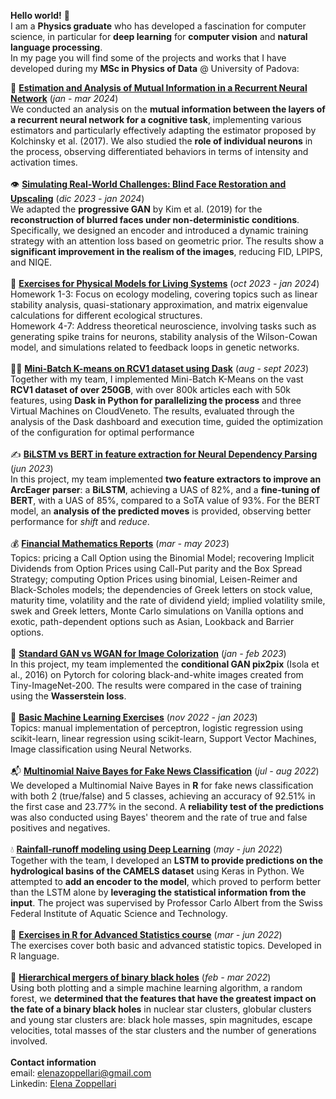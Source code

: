 **Hello world!** 🦊
<br>
I am a **Physics graduate** who has developed a fascination for computer science, in particular for **deep learning** for **computer vision** and **natural language processing**.<br>
In my page you will find some of the projects and works that I have developed during my **MSc in Physics of Data** @ University of Padova:

🧠 [**Estimation and Analysis of Mutual Information in a Recurrent Neural Network**](https://github.com/zoppellarielena/Estimation-and-Analysis-of-Mutual-Information-in-a-Recurrent-Neural-Network) (*jan - mar 2024*)
<br>  We conducted an analysis on the **mutual information between the layers of a recurrent neural network for a cognitive task**, implementing various estimators and particularly effectively adapting the estimator proposed by Kolchinsky et al. (2017). We also studied the **role of individual neurons** in the process, observing differentiated behaviors in terms of intensity and activation times.  
<br>
👁️ [**Simulating Real-World Challenges: Blind Face Restoration and Upscaling**](https://github.com/zoppellarielena/Blind-Face-Restoration-and-Upscaling) (*dic 2023 - jan 2024*)
<br>  We adapted the **progressive GAN** by Kim et al. (2019) for the **reconstruction of blurred faces under non-deterministic conditions**. Specifically, we designed an encoder and introduced a dynamic training strategy with an attention loss based on geometric prior. The results show a **significant improvement in the realism of the images**, reducing FID, LPIPS, and NIQE.
<br>
<br>
🌴 [**Exercises for Physical Models for Living Systems**](https://github.com/zoppellarielena/Exercises-for-Physical-Models-for-Living-Systems) (*oct 2023 - jan 2024*)<br>
Homework 1-3: Focus on ecology modeling, covering topics such as linear stability analysis, quasi-stationary approximation, and matrix eigenvalue calculations for different ecological structures.
<br>Homework 4-7: Address theoretical neuroscience, involving tasks such as generating spike trains for neurons, stability analysis of the Wilson-Cowan model, and simulations related to feedback loops in genetic networks.
<br>
<br>
🏃‍♀️ [**Mini-Batch K-means on RCV1 dataset using Dask**](https://github.com/zoppellarielena/Mini-Batch-K-means-on-RCV1-dataset-using-Dask) (*aug - sept 2023*)<br>
Together with my team, I implemented Mini-Batch K-Means on the vast **RCV1 dataset of over 250GB**, with over 800k articles each with 50k features, using **Dask in Python for parallelizing the process** and three Virtual Machines on CloudVeneto. The results, evaluated through the analysis of the Dask dashboard and execution time, guided the optimization of the configuration for optimal performance
<br>
<br>
✍️ [**BiLSTM vs BERT in feature extraction for Neural Dependency Parsing**](https://github.com/zoppellarielena/BiLSTM-vs-BERT-in-feature-extraction-for-Neural-Dependency-Parsing) (*jun 2023*)<br>
In this project, my team implemented **two feature extractors to improve an ArcEager parser**: a **BiLSTM**, achieving a UAS of 82%, and a **fine-tuning of BERT**, with a UAS of 85%, compared to a SoTA value of 93%. For the BERT model, an **analysis of the predicted moves** is provided, observing better performance for *shift* and *reduce*.
<br>
<br>
💰 [**Financial Mathematics Reports**](https://github.com/zoppellarielena/Reports-for-Stochastic-Methods-for-Finance) (*mar - may 2023*)<br>
Topics: pricing a Call Option using the Binomial Model; recovering Implicit Dividends from Option Prices using Call-Put parity and the Box Spread Strategy; computing Option Prices using binomial, Leisen-Reimer and Black-Scholes models; the dependencies of Greek letters on stock value, maturity time, volatility and the rate of dividend yield; implied volatility smile, swek and Greek letters, Monte Carlo simulations on Vanilla options and exotic, path-dependent options such as Asian, Lookback and Barrier options.
<br>
<br>
🎨 [**Standard GAN vs WGAN for Image Colorization**](https://github.com/zoppellarielena/Standard-GAN-vs-WGAN-for-Image-Colorization) (*jan - feb 2023*)<br>
In this project, my team implemented the **conditional GAN pix2pix** (Isola et al., 2016) on Pytorch for coloring black-and-white images created from Tiny-ImageNet-200. The results were compared in the case of training using the **Wasserstein loss**.
<br>
<br>
🤖 [**Basic Machine Learning Exercises**](https://github.com/zoppellarielena/Exercises-for-Machine-Learning) (*nov 2022 - jan 2023*)<br>
Topics: manual implementation of perceptron, logistic regression using scikit-learn, linear regression using scikit-learn, Support Vector Machines, Image classification using Neural Networks.
<br>
<br>
📬 [**Multinomial Naive Bayes for Fake News Classification**](https://github.com/zoppellarielena/Multinomial-Naive-Bayes-for-Fake-News-Classification) (*jul - aug 2022*)<br>
We developed a Multinomial Naive Bayes in **R** for fake news classification with both 2 (true/false) and 5 classes, achieving an accuracy of 92.51% in the first case and 23.77% in the second. A **reliability test of the predictions** was also conducted using Bayes' theorem and the rate of true and false positives and negatives.
<br>
<br>
💧 [**Rainfall-runoff modeling using Deep Learning**](https://github.com/zoppellarielena/Rainfall-runoff-modeling-using-Deep-Learning) (*may - jun 2022*)<br>
Together with the team, I developed an **LSTM to provide predictions on the hydrological basins of the CAMELS dataset** using Keras in Python. We attempted to **add an encoder to the model**, which proved to perform better than the LSTM alone by **leveraging the statistical information from the input**. The project was supervised by Professor Carlo Albert from the Swiss Federal Institute of Aquatic Science and Technology.
<br>
<br>
🧭 [**Exercises in R for Advanced Statistics course**](https://github.com/zoppellarielena/Exercises-for-Advanced-Statistics-for-Physics-Analysis) (*mar - jun 2022*)<br>
The exercises cover both basic and advanced statistic topics. Developed in R language.
<br>
<br>
🌌 [**Hierarchical mergers of binary black holes**](https://github.com/zoppellarielena/Hierarchical-Mergers-of-Binary-Black-Holes) (*feb - mar 2022*)<br>
Using both plotting and a simple machine learning algorithm, a random forest, we **determined that the features that have the greatest impact on the fate of a binary black holes** in nuclear star clusters, globular clusters and young star clusters are: black hole masses, spin magnitudes, escape velocities, total masses of the star clusters and the number of generations involved. 
<br>
<br>
**Contact information**<br>
email: elenazoppellari@gmail.com 
<br>
Linkedin: [Elena Zoppellari](https://www.linkedin.com/in/elena-zoppellari/)

